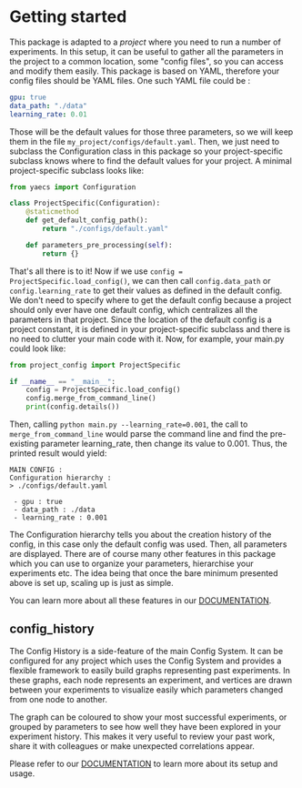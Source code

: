 # Getting started

This package is adapted to a *project* where you need to run a number of
experiments. In this setup, it can be useful to gather all the parameters in
the project to a common location, some "config files", so you can access and
modify them easily. This package is based on YAML, therefore your config files
should be YAML files. One such YAML file could be :

```yaml
gpu: true
data_path: "./data"
learning_rate: 0.01
```

Those will be the default values for those three parameters, so we will keep
them in the file `my_project/configs/default.yaml`. Then, we just need to
subclass the Configuration class in this package so your project-specific
subclass knows where to find the default values for your project. A minimal
project-specific subclass looks like:

```python
from yaecs import Configuration

class ProjectSpecific(Configuration):
    @staticmethod
    def get_default_config_path():
        return "./configs/default.yaml"

    def parameters_pre_processing(self):
        return {}
```

That's all there is to it! Now if we use
`config = ProjectSpecific.load_config()`, we can then call `config.data_path`
or `config.learning_rate` to get their values as defined in the default config.
We don't need to specify where to get the default config because a project
should only ever have one default config, which centralizes all the parameters
in that project. Since the location of the default config is a project
constant, it is defined in your project-specific subclass and there is no need
to clutter your main code with it. Now, for example, your main.py could look
like:

```python
from project_config import ProjectSpecific

if __name__ == "__main__":
    config = ProjectSpecific.load_config()
    config.merge_from_command_line()
    print(config.details())
```

Then, calling `python main.py --learning_rate=0.001`, the call to
`merge_from_command_line` would parse the command line and find the
pre-existing parameter learning_rate, then change its value to 0.001.
Thus, the printed result would yield:

```script
MAIN CONFIG :
Configuration hierarchy :
> ./configs/default.yaml

 - gpu : true
 - data_path : ./data
 - learning_rate : 0.001
```

The Configuration hierarchy tells you about the creation history of the config,
in this case only the default config was used. Then, all parameters are
displayed. There are of course many other features in this package which you
can use to organize your parameters, hierarchise your experiments etc. The
idea being that once the bare minimum presented above is set up, scaling up
is just as simple.

You can learn more about all these features in our
[DOCUMENTATION](https://gitlab.com/reactivereality/public/yaecs/-/wikis/home).

## config_history

The Config History is a side-feature of the main Config System. It can be
configured for any project which uses the Config System and provides a
flexible framework to easily build graphs representing past experiments. In
these graphs, each node represents an experiment, and vertices are drawn
between your experiments to visualize easily which parameters changed from one
node to another.

The graph can be coloured to show your most successful experiments, or grouped
by parameters to see how well they have been explored in your experiment
history. This makes it very useful to review your past work, share it with
colleagues or make unexpected correlations appear.

Please refer to our [DOCUMENTATION](https://gitlab.com/reactivereality/public/yaecs/-/wikis/home)
to learn more about its setup and usage.
